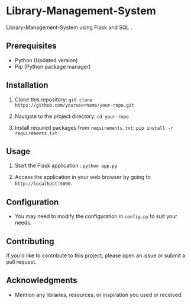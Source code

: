 # Library-Management-System
Library-Management-System using Flask and SQL .

## Prerequisites

- Python (Updated version)
- Pip (Python package manager)

## Installation

1. Clone this repository: `git clone https://github.com/yourusername/your-repo.git`

2. Navigate to the project directory: `cd your-repo`

3. Install required packages from `requirements.txt`: `pip install -r requirements.txt`



## Usage

1. Start the Flask application : `python app.py`


2. Access the application in your web browser by going to `http://localhost:5000`.

## Configuration

- You may need to modify the configuration in `config.py` to suit your needs.

## Contributing

If you'd like to contribute to this project, please open an issue or submit a pull request.

## Acknowledgments

- Mention any libraries, resources, or inspiration you used or received.



